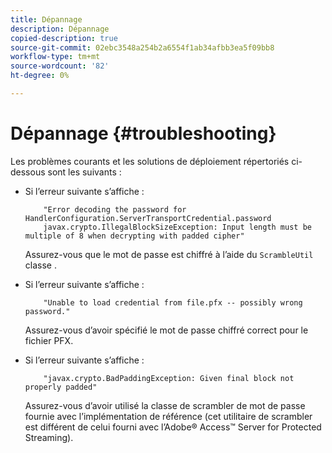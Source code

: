 ```yaml
---
title: Dépannage
description: Dépannage
copied-description: true
source-git-commit: 02ebc3548a254b2a6554f1ab34afbb3ea5f09bb8
workflow-type: tm+mt
source-wordcount: '82'
ht-degree: 0%

---
```


# Dépannage {#troubleshooting}

Les problèmes courants et les solutions de déploiement répertoriés ci-dessous sont les suivants :

* Si l’erreur suivante s’affiche :

  ```
      "Error decoding the password for HandlerConfiguration.ServerTransportCredential.password  
      javax.crypto.IllegalBlockSizeException: Input length must be multiple of 8 when decrypting with padded cipher"
  ```

  Assurez-vous que le mot de passe est chiffré à l’aide du `ScrambleUtil` classe .

* Si l’erreur suivante s’affiche :

  ```
      "Unable to load credential from file.pfx -- possibly wrong password."
  ```

  Assurez-vous d’avoir spécifié le mot de passe chiffré correct pour le fichier PFX.

* Si l’erreur suivante s’affiche :

  ```
      "javax.crypto.BadPaddingException: Given final block not properly padded"
  ```

  Assurez-vous d’avoir utilisé la classe de scrambler de mot de passe fournie avec l’implémentation de référence (cet utilitaire de scrambler est différent de celui fourni avec l’Adobe® Access™ Server for Protected Streaming).
